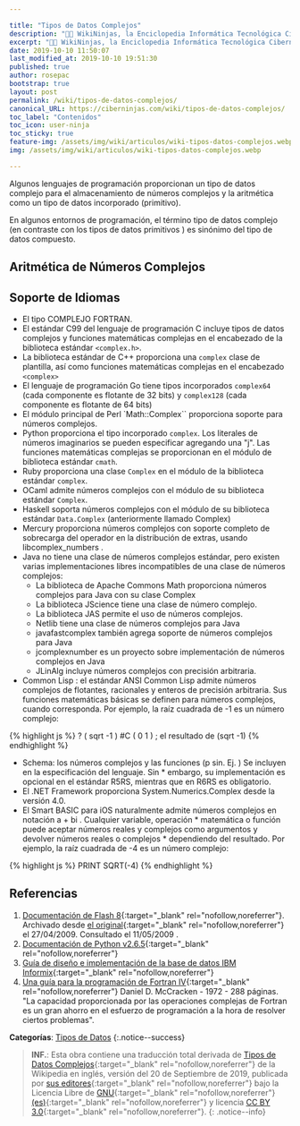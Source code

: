 ```yaml
---

title: "Tipos de Datos Complejos"
description: "👨‍💻 WikiNinjas, la Enciclopedia Informática Tecnológica Ciberninjas: Tipos de Datos Complejos"
excerpt: "👨‍💻 WikiNinjas, la Enciclopedia Informática Tecnológica Ciberninjas: Tipos de Datos Complejos"
date: 2019-10-10 11:50:07
last_modified_at: 2019-10-10 19:51:30
published: true
author: rosepac
bootstrap: true
layout: post
permalink: /wiki/tipos-de-datos-complejos/
canonical_URL: https://ciberninjas.com/wiki/tipos-de-datos-complejos/
toc_label: "Contenidos"
toc_icon: user-ninja
toc_sticky: true
feature-img: /assets/img/wiki/articulos/wiki-tipos-datos-complejos.webp
img: /assets/img/wiki/articulos/wiki-tipos-datos-complejos.webp

---
```


Algunos lenguajes de programación proporcionan un tipo de datos complejo para el almacenamiento de números complejos y la aritmética como un tipo de datos incorporado (primitivo).

En algunos entornos de programación, el término tipo de datos complejo (en contraste con los tipos de datos primitivos ) es sinónimo del tipo de datos compuesto.

## Aritmética de Números Complejos


## Soporte de Idiomas

* El tipo COMPLEJO FORTRAN.
* El estándar C99 del lenguaje de programación C incluye tipos de datos complejos y funciones matemáticas complejas en el encabezado de la biblioteca estándar `<complex.h>`.
* La biblioteca estándar de C++ proporciona una `complex` clase de plantilla, así como funciones matemáticas complejas en el encabezado `<complex>`
* El lenguaje de programación Go tiene tipos incorporados `complex64` (cada componente es flotante de 32 bits) y `complex128` (cada componente es flotante de 64 bits)
* El módulo principal de Perl `Math::Complex`` proporciona soporte para números complejos.
* Python proporciona el tipo incorporado `complex`. Los literales de números imaginarios se pueden especificar agregando una "j". Las funciones matemáticas complejas se proporcionan en el módulo de biblioteca estándar `cmath`.
* Ruby proporciona una clase `Complex` en el módulo de la biblioteca estándar `complex`.
* OCaml admite números complejos con el módulo de su biblioteca estándar `Complex`.
* Haskell soporta números complejos con el módulo de su biblioteca estándar `Data.Complex` (anteriormente llamado Complex)
* Mercury proporciona números complejos con soporte completo de sobrecarga del operador en la distribución de extras, usando libcomplex_numbers .
* Java no tiene una clase de números complejos estándar, pero existen varias implementaciones libres incompatibles de una clase de números complejos:
  * La biblioteca de Apache Commons Math proporciona números complejos para Java con su clase Complex
  * La biblioteca JScience tiene una clase de número complejo.
  * La biblioteca JAS permite el uso de números complejos.
  * Netlib tiene una clase de números complejos para Java
  * javafastcomplex también agrega soporte de números complejos para Java
  * jcomplexnumber es un proyecto sobre implementación de números complejos en Java
  * JLinAlg incluye números complejos con precisión arbitraria.
* Common Lisp : el estándar ANSI Common Lisp admite números complejos de flotantes, racionales y enteros de precisión arbitraria. Sus funciones matemáticas básicas se definen para números complejos, cuando corresponda. Por ejemplo, la raíz cuadrada de -1 es un número complejo:

{% highlight js %}
?  ( sqrt  -1 ) 
#C ( 0  1 )             ; el resultado de (sqrt -1)
{% endhighlight %}

* Schema: los números complejos y las funciones (p sin. Ej. ) Se incluyen en la especificación del lenguaje. Sin * embargo, su implementación es opcional en el estándar R5RS, mientras que en R6RS es obligatorio.
* El .NET Framework proporciona System.Numerics.Complex desde la versión 4.0.
* El Smart BASIC para iOS naturalmente admite números complejos en notación a + bi . Cualquier variable, operación * matemática o función puede aceptar números reales y complejos como argumentos y devolver números reales o complejos * dependiendo del resultado. Por ejemplo, la raíz cuadrada de -4 es un número complejo:

{% highlight js %}
PRINT SQRT(-4)
{% endhighlight %}

## Referencias

1. [Documentación de Flash 8](https://web.archive.org/web/20090427044528/http://livedocs.adobe.com/flash/8/main/wwhelp/wwhimpl/common/html/wwhelp.htm?context=LiveDocs_Parts){:target="_blank" rel="nofollow,noreferrer"}. Archivado desde [el original](http://livedocs.adobe.com/flash/8/main/wwhelp/wwhimpl/common/html/wwhelp.htm?context=LiveDocs_Parts&file=00001179.html){:target="_blank" rel="nofollow,noreferrer"} el 27/04/2009. Consultado el 11/05/2009 .
2. [Documentación de Python v2.6.5](https://docs.python.org/library/stdtypes.html){:target="_blank" rel="nofollow,noreferrer"}
3. [Guía de diseño e implementación de la base de datos IBM Informix](https://archive.is/20120712140803/http://publib.boulder.ibm.com/infocenter/idshelp/v10/index.jsp?topic=/com.ibm.ddi.doc/ddi168.htm){:target="_blank" rel="nofollow,noreferrer"}
4. [Una guía para la programación de Fortran IV](https://books.google.com/books?id=aNhWAAAAMAAJ&q=fortran+complex){:target="_blank" rel="nofollow,noreferrer"} Daniel D. McCracken - 1972 - 288 páginas. "La capacidad proporcionada por las operaciones complejas de Fortran es un gran ahorro en el esfuerzo de programación a la hora de resolver ciertos problemas".

**Categorías**: [Tipos de Datos](/wiki/categoria/tipos-de-datos/ "Categoría de Tipos de Datos WikiNinjas, la Enciclopedia Informática Tecnológica Ciberninjas del Siglo 21")
{:.notice--success}

> **INF.**: Esta obra contiene una traducción total derivada de [Tipos de Datos Complejos](https://en.wikipedia.org/wiki/Complex_data_type){:target="_blank" rel="nofollow,noreferrer"} de la Wikipedia en inglés, versión del 20 de Septiembre de 2019, publicada por [sus editores](https://en.wikipedia.org/w/index.php?title=Complex_data_type&action=history){:target="_blank" rel="nofollow,noreferrer"} bajo la Licencia Libre de [GNU](http://www.gnu.org/licenses/licenses.html#GPL){:target="_blank" rel="nofollow,noreferrer"} [(es)](https://es.wikipedia.org/wiki/Wikipedia:Traducci%C3%B3n_no_oficial_de_la_Licencia_de_documentaci%C3%B3n_libre_de_GNU){:target="_blank" rel="nofollow,noreferrer"} y licencia [CC BY 3.0](https://creativecommons.org/licenses/by-sa/3.0/deed.es){:target="_blank" rel="nofollow,noreferrer"}.
{: .notice--info}
<!-- https://en.wikipedia.org/wiki/Complex_data_type tipos de datos complejos -->